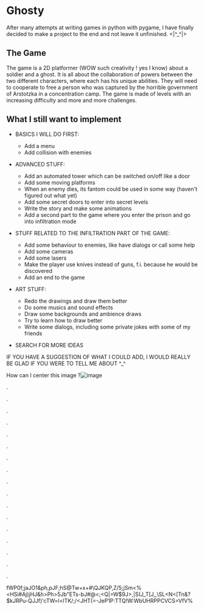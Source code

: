 # Ghosty
After many attempts at writing games in python with pygame, I have finally decided to make a project to the end and not leave it unfinished. <|^_^|>

## The Game
The game is a 2D platformer (WOW such creativity ! yes I know) about a soldier and a ghost. It is all about the collaboration of powers between the two different characters, where each has his unique 
abilities. They will need to cooperate to free a person who was captured by the horrible government of Arstotzka in a concentration camp. The game is made of levels with an increasing difficulty and more and more challenges.

## What I still want to implement
- BASICS I WILL DO FIRST:
    - Add a menu
    - Add collision with enemies

- ADVANCED STUFF:
    - Add an automated tower which can be switched on/off like a door
    - Add some moving platforms
    - When an enemy dies, its fantom could be used in some way (haven't figured out what yet)
    - Add some secret doors to enter into secret levels
    - Write the story and make some animations
    - Add a second part to the game where you enter the prison and go into infiltration mode

- STUFF RELATED TO THE INFILTRATION PART OF THE GAME:
    - Add some behaviour to enemies, like have dialogs or call some help
    - Add some cameras
    - Add some lasers
    - Make the player use knives instead of guns, f.i. because he would be discovered
    - Add an end to the game

- ART STUFF:
    - Redo the drawings and draw them better
    - Do some musics and sound effects
    - Draw some backgrounds and ambience draws
    - Try to learn how to draw better
    - Write some dialogs, including some private jokes with some of my friends

- SEARCH FOR MORE IDEAS

IF YOU HAVE A SUGGESTION OF WHAT I COULD ADD, I WOULD REALLY BE GLAD IF YOU WERE TO TELL ME ABOUT ^_^

How can I center this image ?![image](https://user-images.githubusercontent.com/72351629/139261718-a36a3f47-e6ad-48eb-8a52-d0aaba448ee5.png) 

.

.

.

.

.

.

.

.

.

.

.

.

.

.

.

.

.

fWP0f;jaJO1&ph,pJF;hS@Tw+x+#\QJKQP,Z/5;jSm<%<HSi#Aj)jHJ&h>Ph>5Jb"ETs-bJ#@<;<Q|=W$9J>,|S(J_T[J,,\SL<N<[Tn&?$kJRPu-QJJf)'cTW=l<lTK/;/<JHT(=-JeP1P:TTQ!W:WbUHRPPCVCS=VfV%
